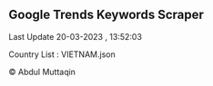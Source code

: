

## Google Trends Keywords Scraper 
 
Last Update 20-03-2023 , 13:52:03

Country List :
VIETNAM.json



© Abdul Muttaqin 
